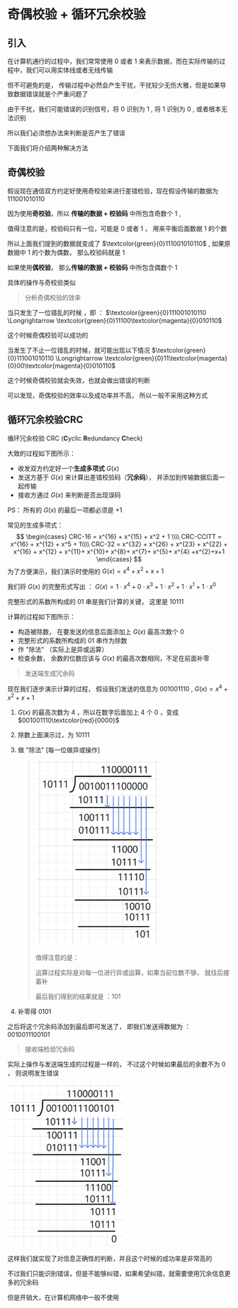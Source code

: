 # 奇偶校验 + 循环冗余校验

## 引入

在计算机通行的过程中，我们常常使用  $0$ 或者 $1$ 来表示数据，而在实际传输的过程中，我们可以用实体线或者无线传输

但不可避免的是， 传输过程中必然会产生干扰，干扰较少无伤大雅，但是如果导致数据错误就是个严重问题了

由于干扰，我们可能错误的识别信号，将 $0$ 识别为 $1$ , 将 $1$ 识别为 $0$ , 或者根本无法识别

所以我们必须想办法来判断是否产生了错误

下面我们将介绍两种解决方法



## 奇偶校验

假设现在通信双方约定好使用奇校验来进行差错检验，现在假设传输的数据为 $111001010110$ 

因为使用**奇校验**，所以 **传输的数据 + 校验码** 中所包含奇数个 $1$ ,

值得注意的是，校验码只有一位，可能是 $0$ 或者 $1$ ， 用来平衡后面数据 $1$ 的个数

所以上面我们提到的数据就变成了 $\textcolor{green}{0}111001010110$ , 如果原数据中 $1$ 的个数为偶数， 那么校验码就是 $1$

如果使用**偶校验**， 那么**传输的数据 + 校验码** 中所包含偶数个 $1$ 

具体的操作与奇校验类似



> 分析奇偶校验的效率

当只发生了一位错乱的时候 ，即 ： $\textcolor{green}{0}111001010110 \Longrightarrow \textcolor{green}{0}11100\textcolor{magenta}{0}010110$

这个时候奇偶校验可以成功的

当发生了不止一位错乱的时候，就可能出现以下情况 $\textcolor{green}{0}111001010110 \Longrightarrow \textcolor{green}{0}11\textcolor{magenta}{0}00\textcolor{magenta}{0}010110$

这个时候奇偶校验就会失效，也就会做出错误的判断

可以发现，奇偶校验的效率以及成功率并不高， 所以一般不采用这种方式



## 循环冗余校验CRC

循环冗余校验 CRC (**C**yclic **R**edundancy **C**heck)

大致的过程如下图所示：

* 收发双方约定好一个**生成多项式** $G(x)$
* 发送方基于 $G(x)$ 来计算出差错校验码（**冗余码**）， 并添加到传输数据后面一起传输
* 接收方通过 $G(x)$ 来判断是否出现误码

 PS： 所有的 $G(x)$ 的最后一项都必须是 $+1$

常见的生成多项式：
$$
\begin{cases}
	CRC-16 = x^{16} + x^{15} + x^2 + 1 \\\\
	CRC-CCITT = x^{16} + x^{12} + x^5 + 1\\\\
	CRC-32 = x^{32} + x^{26} + x^{23} + x^{22} + x^{16} + x^{12} + x^{11}+ x^{10}+ x^{8}+ x^{7}+ x^{5}+ x^{4} +x^{2}+x+1
\end{cases}
$$
为了方便演示，我们演示时使用的 $G(x) = x^4 + x^2 + x + 1$ 

我们将 $G(x)$ 的完整形式写出 ： $G(x) = 1\cdot x^4 + 0 \cdot x^3 + 1 \cdot x^2 + 1 \cdot x^1 + 1 \cdot x^0$

完整形式的系数所构成的 $01$ 串是我们计算的关键， 这里是 $10111$

计算的过程如下图所示：

* 构造被除数， 在要发送的信息后面添加上 $G(x)$ 最高次数个 $0$
* 完整形式的系数所构成的 $01$ 串作为除数
* 作 "除法" （实际上是异或运算）
* 检查余数， 余数的位数应该与 $G(x)$ 的最高次数相同，不足在前面补零



> 发送端生成冗余码

现在我们逐步演示计算的过程， 假设我们发送的信息为 $001001110$ , $G(x) = x^4 + x^2 + x + 1$

1. $G(x)$ 的最高次数为 $4$ ，所以在数字后面加上 $4$ 个 $0$ ，变成 $001001110\textcolor{red}{0000}$

2. 除数上面演示过，为 $10111$

3. 做 "除法" [每一位做异或操作]

   > <img src="img/image-20230818165101633.png" alt="image-20230818165101633" style="zoom:80%;" /> 
   >
   > 值得注意的是：
   >
   > 运算过程实际是对每一位进行异或运算，如果当前位数不够， 就往后接着补
   >
   > 最后我们得到的结果就是 ：$101$

4. 补零得 $0101$

之后将这个冗余码添加到最后即可发送了， 即我们发送得数据为 ： $0010011100101$



> 接收端检验冗余码

实际上操作与发送端生成的过程是一样的， 不过这个时候如果最后的余数不为 $0$ ， 则说明发生错误

<img src="img/image-20230818170921129.png" alt="image-20230818170921129" style="zoom:80%;" /> 

这样我们就实现了对信息正确性的判断，并且这个时候的成功率是非常高的

不过我们只能识别错误，但是不能够纠错，如果希望纠错，就需要使用冗余信息更多的冗余码

但是开销大，在计算机网络中一般不使用




